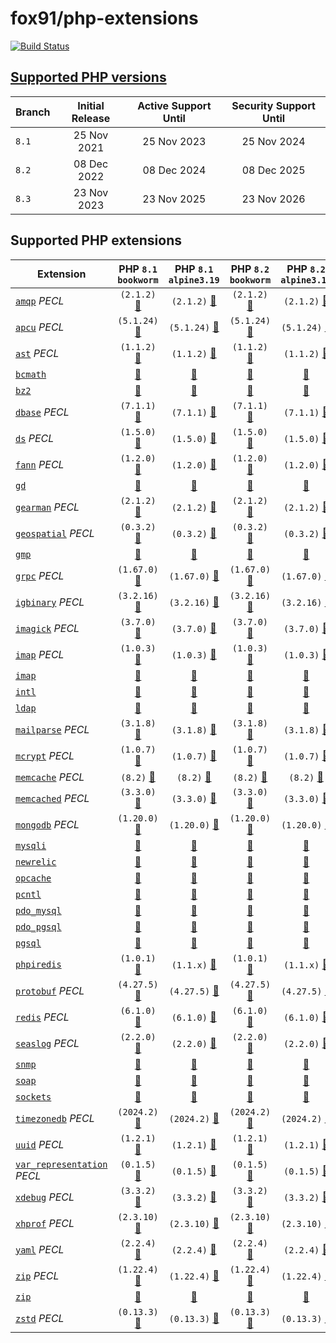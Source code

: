# fox91/php-extensions

[![Build Status](https://github.com/fox91/docker-php-extensions/actions/workflows/ci.yaml/badge.svg)](https://github.com/fox91/docker-php-extensions/actions/workflows/ci.yaml)

## [Supported PHP versions](https://www.php.net/supported-versions.php)

Branch | Initial Release | Active Support Until | Security Support Until
-------|:---------------:|:--------------------:|:----------------------:
`8.1` | 25 Nov 2021 | 25 Nov 2023 | 25 Nov 2024
`8.2` | 08 Dec 2022 | 08 Dec 2024 | 08 Dec 2025
`8.3` | 23 Nov 2023 | 23 Nov 2025 | 23 Nov 2026

## Supported PHP extensions

Extension | PHP `8.1` `bookworm` | PHP `8.1` `alpine3.19` | PHP `8.2` `bookworm` | PHP `8.2` `alpine3.19` | PHP `8.3` `bookworm` | PHP `8.3` `alpine3.19`
----------|:--------------------:|:----------------------:|:--------------------:|:----------------------:|:--------------------:|:----------------------:
[`amqp`](https://pecl.php.net/package/amqp) _PECL_ | `(2.1.2)` [:whale:](8.1/bookworm/pecl_amqp/Dockerfile) | `(2.1.2)` [:whale:](8.1/alpine3.19/pecl_amqp/Dockerfile) | `(2.1.2)` [:whale:](8.2/bookworm/pecl_amqp/Dockerfile) | `(2.1.2)` [:whale:](8.2/alpine3.19/pecl_amqp/Dockerfile) | `(2.1.2)` [:whale:](8.3/bookworm/pecl_amqp/Dockerfile) | `(2.1.2)` [:whale:](8.3/alpine3.19/pecl_amqp/Dockerfile)
[`apcu`](https://pecl.php.net/package/apcu) _PECL_ | `(5.1.24)` [:whale:](8.1/bookworm/pecl_apcu/Dockerfile) | `(5.1.24)` [:whale:](8.1/alpine3.19/pecl_apcu/Dockerfile) | `(5.1.24)` [:whale:](8.2/bookworm/pecl_apcu/Dockerfile) | `(5.1.24)` [:whale:](8.2/alpine3.19/pecl_apcu/Dockerfile) | `(5.1.24)` [:whale:](8.3/bookworm/pecl_apcu/Dockerfile) | `(5.1.24)` [:whale:](8.3/alpine3.19/pecl_apcu/Dockerfile)
[`ast`](https://pecl.php.net/package/ast) _PECL_ | `(1.1.2)` [:whale:](8.1/bookworm/pecl_ast/Dockerfile) | `(1.1.2)` [:whale:](8.1/alpine3.19/pecl_ast/Dockerfile) | `(1.1.2)` [:whale:](8.2/bookworm/pecl_ast/Dockerfile) | `(1.1.2)` [:whale:](8.2/alpine3.19/pecl_ast/Dockerfile) | `(1.1.2)` [:whale:](8.3/bookworm/pecl_ast/Dockerfile) | `(1.1.2)` [:whale:](8.3/alpine3.19/pecl_ast/Dockerfile)
[`bcmath`](https://php.net/bcmath) | [:whale:](8.1/bookworm/bcmath/Dockerfile) | [:whale:](8.1/alpine3.19/bcmath/Dockerfile) | [:whale:](8.2/bookworm/bcmath/Dockerfile) | [:whale:](8.2/alpine3.19/bcmath/Dockerfile) | [:whale:](8.3/bookworm/bcmath/Dockerfile) | [:whale:](8.3/alpine3.19/bcmath/Dockerfile)
[`bz2`](https://php.net/bz2) | [:whale:](8.1/bookworm/bz2/Dockerfile) | [:whale:](8.1/alpine3.19/bz2/Dockerfile) | [:whale:](8.2/bookworm/bz2/Dockerfile) | [:whale:](8.2/alpine3.19/bz2/Dockerfile) | [:whale:](8.3/bookworm/bz2/Dockerfile) | [:whale:](8.3/alpine3.19/bz2/Dockerfile)
[`dbase`](https://pecl.php.net/package/dbase) _PECL_ | `(7.1.1)` [:whale:](8.1/bookworm/pecl_dbase/Dockerfile) | `(7.1.1)` [:whale:](8.1/alpine3.19/pecl_dbase/Dockerfile) | `(7.1.1)` [:whale:](8.2/bookworm/pecl_dbase/Dockerfile) | `(7.1.1)` [:whale:](8.2/alpine3.19/pecl_dbase/Dockerfile) | `(7.1.1)` [:whale:](8.3/bookworm/pecl_dbase/Dockerfile) | `(7.1.1)` [:whale:](8.3/alpine3.19/pecl_dbase/Dockerfile)
[`ds`](https://pecl.php.net/package/ds) _PECL_ | `(1.5.0)` [:whale:](8.1/bookworm/pecl_ds/Dockerfile) | `(1.5.0)` [:whale:](8.1/alpine3.19/pecl_ds/Dockerfile) | `(1.5.0)` [:whale:](8.2/bookworm/pecl_ds/Dockerfile) | `(1.5.0)` [:whale:](8.2/alpine3.19/pecl_ds/Dockerfile) | `(1.5.0)` [:whale:](8.3/bookworm/pecl_ds/Dockerfile) | `(1.5.0)` [:whale:](8.3/alpine3.19/pecl_ds/Dockerfile)
[`fann`](https://pecl.php.net/package/fann) _PECL_ | `(1.2.0)` [:whale:](8.1/bookworm/pecl_fann/Dockerfile) | `(1.2.0)` [:whale:](8.1/alpine3.19/pecl_fann/Dockerfile) | `(1.2.0)` [:whale:](8.2/bookworm/pecl_fann/Dockerfile) | `(1.2.0)` [:whale:](8.2/alpine3.19/pecl_fann/Dockerfile) | `(1.2.0)` [:whale:](8.3/bookworm/pecl_fann/Dockerfile) | `(1.2.0)` [:whale:](8.3/alpine3.19/pecl_fann/Dockerfile)
[`gd`](https://php.net/gd) | [:whale:](8.1/bookworm/gd/Dockerfile) | [:whale:](8.1/alpine3.19/gd/Dockerfile) | [:whale:](8.2/bookworm/gd/Dockerfile) | [:whale:](8.2/alpine3.19/gd/Dockerfile) | [:whale:](8.3/bookworm/gd/Dockerfile) | [:whale:](8.3/alpine3.19/gd/Dockerfile)
[`gearman`](https://pecl.php.net/package/gearman) _PECL_ | `(2.1.2)` [:whale:](8.1/bookworm/pecl_gearman/Dockerfile) | `(2.1.2)` [:whale:](8.1/alpine3.19/pecl_gearman/Dockerfile) | `(2.1.2)` [:whale:](8.2/bookworm/pecl_gearman/Dockerfile) | `(2.1.2)` [:whale:](8.2/alpine3.19/pecl_gearman/Dockerfile) | `(2.1.2)` [:whale:](8.3/bookworm/pecl_gearman/Dockerfile) | `(2.1.2)` [:whale:](8.3/alpine3.19/pecl_gearman/Dockerfile)
[`geospatial`](https://pecl.php.net/package/geospatial) _PECL_ | `(0.3.2)` [:whale:](8.1/bookworm/pecl_geospatial/Dockerfile) | `(0.3.2)` [:whale:](8.1/alpine3.19/pecl_geospatial/Dockerfile) | `(0.3.2)` [:whale:](8.2/bookworm/pecl_geospatial/Dockerfile) | `(0.3.2)` [:whale:](8.2/alpine3.19/pecl_geospatial/Dockerfile) | `(0.3.2)` [:whale:](8.3/bookworm/pecl_geospatial/Dockerfile) | `(0.3.2)` [:whale:](8.3/alpine3.19/pecl_geospatial/Dockerfile)
[`gmp`](https://php.net/gmp) | [:whale:](8.1/bookworm/gmp/Dockerfile) | [:whale:](8.1/alpine3.19/gmp/Dockerfile) | [:whale:](8.2/bookworm/gmp/Dockerfile) | [:whale:](8.2/alpine3.19/gmp/Dockerfile) | [:whale:](8.3/bookworm/gmp/Dockerfile) | [:whale:](8.3/alpine3.19/gmp/Dockerfile)
[`grpc`](https://pecl.php.net/package/grpc) _PECL_ | `(1.67.0)` [:whale:](8.1/bookworm/pecl_grpc/Dockerfile) | `(1.67.0)` [:whale:](8.1/alpine3.19/pecl_grpc/Dockerfile) | `(1.67.0)` [:whale:](8.2/bookworm/pecl_grpc/Dockerfile) | `(1.67.0)` [:whale:](8.2/alpine3.19/pecl_grpc/Dockerfile) | `(1.67.0)` [:whale:](8.3/bookworm/pecl_grpc/Dockerfile) | `(1.67.0)` [:whale:](8.3/alpine3.19/pecl_grpc/Dockerfile)
[`igbinary`](https://pecl.php.net/package/igbinary) _PECL_ | `(3.2.16)` [:whale:](8.1/bookworm/pecl_igbinary/Dockerfile) | `(3.2.16)` [:whale:](8.1/alpine3.19/pecl_igbinary/Dockerfile) | `(3.2.16)` [:whale:](8.2/bookworm/pecl_igbinary/Dockerfile) | `(3.2.16)` [:whale:](8.2/alpine3.19/pecl_igbinary/Dockerfile) | `(3.2.16)` [:whale:](8.3/bookworm/pecl_igbinary/Dockerfile) | `(3.2.16)` [:whale:](8.3/alpine3.19/pecl_igbinary/Dockerfile)
[`imagick`](https://pecl.php.net/package/imagick) _PECL_ | `(3.7.0)` [:whale:](8.1/bookworm/pecl_imagick/Dockerfile) | `(3.7.0)` [:whale:](8.1/alpine3.19/pecl_imagick/Dockerfile) | `(3.7.0)` [:whale:](8.2/bookworm/pecl_imagick/Dockerfile) | `(3.7.0)` [:whale:](8.2/alpine3.19/pecl_imagick/Dockerfile) | `(3.7.0)` [:whale:](8.3/bookworm/pecl_imagick/Dockerfile) | `(3.7.0)` [:whale:](8.3/alpine3.19/pecl_imagick/Dockerfile)
[`imap`](https://pecl.php.net/package/imap) _PECL_ | `(1.0.3)` [:whale:](8.1/bookworm/pecl_imap/Dockerfile) | `(1.0.3)` [:whale:](8.1/alpine3.19/pecl_imap/Dockerfile) | `(1.0.3)` [:whale:](8.2/bookworm/pecl_imap/Dockerfile) | `(1.0.3)` [:whale:](8.2/alpine3.19/pecl_imap/Dockerfile) | `(1.0.3)` [:whale:](8.3/bookworm/pecl_imap/Dockerfile) | `(1.0.3)` [:whale:](8.3/alpine3.19/pecl_imap/Dockerfile)
[`imap`](https://php.net/imap) | [:whale:](8.1/bookworm/imap/Dockerfile) | [:whale:](8.1/alpine3.19/imap/Dockerfile) | [:whale:](8.2/bookworm/imap/Dockerfile) | [:whale:](8.2/alpine3.19/imap/Dockerfile) | [:whale:](8.3/bookworm/imap/Dockerfile) | [:whale:](8.3/alpine3.19/imap/Dockerfile)
[`intl`](https://php.net/intl) | [:whale:](8.1/bookworm/intl/Dockerfile) | [:whale:](8.1/alpine3.19/intl/Dockerfile) | [:whale:](8.2/bookworm/intl/Dockerfile) | [:whale:](8.2/alpine3.19/intl/Dockerfile) | [:whale:](8.3/bookworm/intl/Dockerfile) | [:whale:](8.3/alpine3.19/intl/Dockerfile)
[`ldap`](https://php.net/ldap) | [:whale:](8.1/bookworm/ldap/Dockerfile) | [:whale:](8.1/alpine3.19/ldap/Dockerfile) | [:whale:](8.2/bookworm/ldap/Dockerfile) | [:whale:](8.2/alpine3.19/ldap/Dockerfile) | [:whale:](8.3/bookworm/ldap/Dockerfile) | [:whale:](8.3/alpine3.19/ldap/Dockerfile)
[`mailparse`](https://pecl.php.net/package/mailparse) _PECL_ | `(3.1.8)` [:whale:](8.1/bookworm/pecl_mailparse/Dockerfile) | `(3.1.8)` [:whale:](8.1/alpine3.19/pecl_mailparse/Dockerfile) | `(3.1.8)` [:whale:](8.2/bookworm/pecl_mailparse/Dockerfile) | `(3.1.8)` [:whale:](8.2/alpine3.19/pecl_mailparse/Dockerfile) | `(3.1.8)` [:whale:](8.3/bookworm/pecl_mailparse/Dockerfile) | `(3.1.8)` [:whale:](8.3/alpine3.19/pecl_mailparse/Dockerfile)
[`mcrypt`](https://pecl.php.net/package/mcrypt) _PECL_ | `(1.0.7)` [:whale:](8.1/bookworm/pecl_mcrypt/Dockerfile) | `(1.0.7)` [:whale:](8.1/alpine3.19/pecl_mcrypt/Dockerfile) | `(1.0.7)` [:whale:](8.2/bookworm/pecl_mcrypt/Dockerfile) | `(1.0.7)` [:whale:](8.2/alpine3.19/pecl_mcrypt/Dockerfile) | `(1.0.7)` [:whale:](8.3/bookworm/pecl_mcrypt/Dockerfile) | `(1.0.7)` [:whale:](8.3/alpine3.19/pecl_mcrypt/Dockerfile)
[`memcache`](https://pecl.php.net/package/memcache) _PECL_ | `(8.2)` [:whale:](8.1/bookworm/pecl_memcache/Dockerfile) | `(8.2)` [:whale:](8.1/alpine3.19/pecl_memcache/Dockerfile) | `(8.2)` [:whale:](8.2/bookworm/pecl_memcache/Dockerfile) | `(8.2)` [:whale:](8.2/alpine3.19/pecl_memcache/Dockerfile) | `(8.2)` [:whale:](8.3/bookworm/pecl_memcache/Dockerfile) | `(8.2)` [:whale:](8.3/alpine3.19/pecl_memcache/Dockerfile)
[`memcached`](https://pecl.php.net/package/memcached) _PECL_ | `(3.3.0)` [:whale:](8.1/bookworm/pecl_memcached/Dockerfile) | `(3.3.0)` [:whale:](8.1/alpine3.19/pecl_memcached/Dockerfile) | `(3.3.0)` [:whale:](8.2/bookworm/pecl_memcached/Dockerfile) | `(3.3.0)` [:whale:](8.2/alpine3.19/pecl_memcached/Dockerfile) | `(3.3.0)` [:whale:](8.3/bookworm/pecl_memcached/Dockerfile) | `(3.3.0)` [:whale:](8.3/alpine3.19/pecl_memcached/Dockerfile)
[`mongodb`](https://pecl.php.net/package/mongodb) _PECL_ | `(1.20.0)` [:whale:](8.1/bookworm/pecl_mongodb/Dockerfile) | `(1.20.0)` [:whale:](8.1/alpine3.19/pecl_mongodb/Dockerfile) | `(1.20.0)` [:whale:](8.2/bookworm/pecl_mongodb/Dockerfile) | `(1.20.0)` [:whale:](8.2/alpine3.19/pecl_mongodb/Dockerfile) | `(1.20.0)` [:whale:](8.3/bookworm/pecl_mongodb/Dockerfile) | `(1.20.0)` [:whale:](8.3/alpine3.19/pecl_mongodb/Dockerfile)
[`mysqli`](https://php.net/mysqli) | [:whale:](8.1/bookworm/mysqli/Dockerfile) | [:whale:](8.1/alpine3.19/mysqli/Dockerfile) | [:whale:](8.2/bookworm/mysqli/Dockerfile) | [:whale:](8.2/alpine3.19/mysqli/Dockerfile) | [:whale:](8.3/bookworm/mysqli/Dockerfile) | [:whale:](8.3/alpine3.19/mysqli/Dockerfile)
[`newrelic`](https://docs.newrelic.com/docs/apm/agents/php-agent/) | [:whale:](8.1/bookworm/newrelic/Dockerfile) | [:whale:](8.1/alpine3.19/newrelic/Dockerfile) | [:whale:](8.2/bookworm/newrelic/Dockerfile) | [:whale:](8.2/alpine3.19/newrelic/Dockerfile) | [:whale:](8.3/bookworm/newrelic/Dockerfile) | [:whale:](8.3/alpine3.19/newrelic/Dockerfile)
[`opcache`](https://php.net/opcache) | [:whale:](8.1/bookworm/opcache/Dockerfile) | [:whale:](8.1/alpine3.19/opcache/Dockerfile) | [:whale:](8.2/bookworm/opcache/Dockerfile) | [:whale:](8.2/alpine3.19/opcache/Dockerfile) | [:whale:](8.3/bookworm/opcache/Dockerfile) | [:whale:](8.3/alpine3.19/opcache/Dockerfile)
[`pcntl`](https://php.net/pcntl) | [:whale:](8.1/bookworm/pcntl/Dockerfile) | [:whale:](8.1/alpine3.19/pcntl/Dockerfile) | [:whale:](8.2/bookworm/pcntl/Dockerfile) | [:whale:](8.2/alpine3.19/pcntl/Dockerfile) | [:whale:](8.3/bookworm/pcntl/Dockerfile) | [:whale:](8.3/alpine3.19/pcntl/Dockerfile)
[`pdo_mysql`](https://php.net/pdo_mysql) | [:whale:](8.1/bookworm/pdo_mysql/Dockerfile) | [:whale:](8.1/alpine3.19/pdo_mysql/Dockerfile) | [:whale:](8.2/bookworm/pdo_mysql/Dockerfile) | [:whale:](8.2/alpine3.19/pdo_mysql/Dockerfile) | [:whale:](8.3/bookworm/pdo_mysql/Dockerfile) | [:whale:](8.3/alpine3.19/pdo_mysql/Dockerfile)
[`pdo_pgsql`](https://php.net/pdo_pgsql) | [:whale:](8.1/bookworm/pdo_pgsql/Dockerfile) | [:whale:](8.1/alpine3.19/pdo_pgsql/Dockerfile) | [:whale:](8.2/bookworm/pdo_pgsql/Dockerfile) | [:whale:](8.2/alpine3.19/pdo_pgsql/Dockerfile) | [:whale:](8.3/bookworm/pdo_pgsql/Dockerfile) | [:whale:](8.3/alpine3.19/pdo_pgsql/Dockerfile)
[`pgsql`](https://php.net/pgsql) | [:whale:](8.1/bookworm/pgsql/Dockerfile) | [:whale:](8.1/alpine3.19/pgsql/Dockerfile) | [:whale:](8.2/bookworm/pgsql/Dockerfile) | [:whale:](8.2/alpine3.19/pgsql/Dockerfile) | [:whale:](8.3/bookworm/pgsql/Dockerfile) | [:whale:](8.3/alpine3.19/pgsql/Dockerfile)
[`phpiredis`](https://github.com/nrk/phpiredis) | `(1.0.1)` [:whale:](8.1/bookworm/phpiredis/Dockerfile) | `(1.1.x)` [:whale:](8.1/alpine3.19/phpiredis/Dockerfile) | `(1.0.1)` [:whale:](8.2/bookworm/phpiredis/Dockerfile) | `(1.1.x)` [:whale:](8.2/alpine3.19/phpiredis/Dockerfile) | `(1.0.1)` [:whale:](8.3/bookworm/phpiredis/Dockerfile) | `(1.1.x)` [:whale:](8.3/alpine3.19/phpiredis/Dockerfile)
[`protobuf`](https://pecl.php.net/package/protobuf) _PECL_ | `(4.27.5)` [:whale:](8.1/bookworm/pecl_protobuf/Dockerfile) | `(4.27.5)` [:whale:](8.1/alpine3.19/pecl_protobuf/Dockerfile) | `(4.27.5)` [:whale:](8.2/bookworm/pecl_protobuf/Dockerfile) | `(4.27.5)` [:whale:](8.2/alpine3.19/pecl_protobuf/Dockerfile) | `(4.27.5)` [:whale:](8.3/bookworm/pecl_protobuf/Dockerfile) | `(4.27.5)` [:whale:](8.3/alpine3.19/pecl_protobuf/Dockerfile)
[`redis`](https://pecl.php.net/package/redis) _PECL_ | `(6.1.0)` [:whale:](8.1/bookworm/pecl_redis/Dockerfile) | `(6.1.0)` [:whale:](8.1/alpine3.19/pecl_redis/Dockerfile) | `(6.1.0)` [:whale:](8.2/bookworm/pecl_redis/Dockerfile) | `(6.1.0)` [:whale:](8.2/alpine3.19/pecl_redis/Dockerfile) | `(6.1.0)` [:whale:](8.3/bookworm/pecl_redis/Dockerfile) | `(6.1.0)` [:whale:](8.3/alpine3.19/pecl_redis/Dockerfile)
[`seaslog`](https://pecl.php.net/package/seaslog) _PECL_ | `(2.2.0)` [:whale:](8.1/bookworm/pecl_seaslog/Dockerfile) | `(2.2.0)` [:whale:](8.1/alpine3.19/pecl_seaslog/Dockerfile) | `(2.2.0)` [:whale:](8.2/bookworm/pecl_seaslog/Dockerfile) | `(2.2.0)` [:whale:](8.2/alpine3.19/pecl_seaslog/Dockerfile) | `(2.2.0)` [:whale:](8.3/bookworm/pecl_seaslog/Dockerfile) | `(2.2.0)` [:whale:](8.3/alpine3.19/pecl_seaslog/Dockerfile)
[`snmp`](https://php.net/snmp) | [:whale:](8.1/bookworm/snmp/Dockerfile) | [:whale:](8.1/alpine3.19/snmp/Dockerfile) | [:whale:](8.2/bookworm/snmp/Dockerfile) | [:whale:](8.2/alpine3.19/snmp/Dockerfile) | [:whale:](8.3/bookworm/snmp/Dockerfile) | [:whale:](8.3/alpine3.19/snmp/Dockerfile)
[`soap`](https://php.net/soap) | [:whale:](8.1/bookworm/soap/Dockerfile) | [:whale:](8.1/alpine3.19/soap/Dockerfile) | [:whale:](8.2/bookworm/soap/Dockerfile) | [:whale:](8.2/alpine3.19/soap/Dockerfile) | [:whale:](8.3/bookworm/soap/Dockerfile) | [:whale:](8.3/alpine3.19/soap/Dockerfile)
[`sockets`](https://php.net/sockets) | [:whale:](8.1/bookworm/sockets/Dockerfile) | [:whale:](8.1/alpine3.19/sockets/Dockerfile) | [:whale:](8.2/bookworm/sockets/Dockerfile) | [:whale:](8.2/alpine3.19/sockets/Dockerfile) | [:whale:](8.3/bookworm/sockets/Dockerfile) | [:whale:](8.3/alpine3.19/sockets/Dockerfile)
[`timezonedb`](https://pecl.php.net/package/timezonedb) _PECL_ | `(2024.2)` [:whale:](8.1/bookworm/pecl_timezonedb/Dockerfile) | `(2024.2)` [:whale:](8.1/alpine3.19/pecl_timezonedb/Dockerfile) | `(2024.2)` [:whale:](8.2/bookworm/pecl_timezonedb/Dockerfile) | `(2024.2)` [:whale:](8.2/alpine3.19/pecl_timezonedb/Dockerfile) | `(2024.2)` [:whale:](8.3/bookworm/pecl_timezonedb/Dockerfile) | `(2024.2)` [:whale:](8.3/alpine3.19/pecl_timezonedb/Dockerfile)
[`uuid`](https://pecl.php.net/package/uuid) _PECL_ | `(1.2.1)` [:whale:](8.1/bookworm/pecl_uuid/Dockerfile) | `(1.2.1)` [:whale:](8.1/alpine3.19/pecl_uuid/Dockerfile) | `(1.2.1)` [:whale:](8.2/bookworm/pecl_uuid/Dockerfile) | `(1.2.1)` [:whale:](8.2/alpine3.19/pecl_uuid/Dockerfile) | `(1.2.1)` [:whale:](8.3/bookworm/pecl_uuid/Dockerfile) | `(1.2.1)` [:whale:](8.3/alpine3.19/pecl_uuid/Dockerfile)
[`var_representation`](https://pecl.php.net/package/var_representation) _PECL_ | `(0.1.5)` [:whale:](8.1/bookworm/pecl_var_representation/Dockerfile) | `(0.1.5)` [:whale:](8.1/alpine3.19/pecl_var_representation/Dockerfile) | `(0.1.5)` [:whale:](8.2/bookworm/pecl_var_representation/Dockerfile) | `(0.1.5)` [:whale:](8.2/alpine3.19/pecl_var_representation/Dockerfile) | `(0.1.5)` [:whale:](8.3/bookworm/pecl_var_representation/Dockerfile) | `(0.1.5)` [:whale:](8.3/alpine3.19/pecl_var_representation/Dockerfile)
[`xdebug`](https://pecl.php.net/package/xdebug) _PECL_ | `(3.3.2)` [:whale:](8.1/bookworm/pecl_xdebug/Dockerfile) | `(3.3.2)` [:whale:](8.1/alpine3.19/pecl_xdebug/Dockerfile) | `(3.3.2)` [:whale:](8.2/bookworm/pecl_xdebug/Dockerfile) | `(3.3.2)` [:whale:](8.2/alpine3.19/pecl_xdebug/Dockerfile) | `(3.3.2)` [:whale:](8.3/bookworm/pecl_xdebug/Dockerfile) | `(3.3.2)` [:whale:](8.3/alpine3.19/pecl_xdebug/Dockerfile)
[`xhprof`](https://pecl.php.net/package/xhprof) _PECL_ | `(2.3.10)` [:whale:](8.1/bookworm/pecl_xhprof/Dockerfile) | `(2.3.10)` [:whale:](8.1/alpine3.19/pecl_xhprof/Dockerfile) | `(2.3.10)` [:whale:](8.2/bookworm/pecl_xhprof/Dockerfile) | `(2.3.10)` [:whale:](8.2/alpine3.19/pecl_xhprof/Dockerfile) | `(2.3.10)` [:whale:](8.3/bookworm/pecl_xhprof/Dockerfile) | `(2.3.10)` [:whale:](8.3/alpine3.19/pecl_xhprof/Dockerfile)
[`yaml`](https://pecl.php.net/package/yaml) _PECL_ | `(2.2.4)` [:whale:](8.1/bookworm/pecl_yaml/Dockerfile) | `(2.2.4)` [:whale:](8.1/alpine3.19/pecl_yaml/Dockerfile) | `(2.2.4)` [:whale:](8.2/bookworm/pecl_yaml/Dockerfile) | `(2.2.4)` [:whale:](8.2/alpine3.19/pecl_yaml/Dockerfile) | `(2.2.4)` [:whale:](8.3/bookworm/pecl_yaml/Dockerfile) | `(2.2.4)` [:whale:](8.3/alpine3.19/pecl_yaml/Dockerfile)
[`zip`](https://pecl.php.net/package/zip) _PECL_ | `(1.22.4)` [:whale:](8.1/bookworm/pecl_zip/Dockerfile) | `(1.22.4)` [:whale:](8.1/alpine3.19/pecl_zip/Dockerfile) | `(1.22.4)` [:whale:](8.2/bookworm/pecl_zip/Dockerfile) | `(1.22.4)` [:whale:](8.2/alpine3.19/pecl_zip/Dockerfile) | `(1.22.4)` [:whale:](8.3/bookworm/pecl_zip/Dockerfile) | `(1.22.4)` [:whale:](8.3/alpine3.19/pecl_zip/Dockerfile)
[`zip`](https://php.net/zip) | [:whale:](8.1/bookworm/zip/Dockerfile) | [:whale:](8.1/alpine3.19/zip/Dockerfile) | [:whale:](8.2/bookworm/zip/Dockerfile) | [:whale:](8.2/alpine3.19/zip/Dockerfile) | [:whale:](8.3/bookworm/zip/Dockerfile) | [:whale:](8.3/alpine3.19/zip/Dockerfile)
[`zstd`](https://pecl.php.net/package/zstd) _PECL_ | `(0.13.3)` [:whale:](8.1/bookworm/pecl_zstd/Dockerfile) | `(0.13.3)` [:whale:](8.1/alpine3.19/pecl_zstd/Dockerfile) | `(0.13.3)` [:whale:](8.2/bookworm/pecl_zstd/Dockerfile) | `(0.13.3)` [:whale:](8.2/alpine3.19/pecl_zstd/Dockerfile) | `(0.13.3)` [:whale:](8.3/bookworm/pecl_zstd/Dockerfile) | `(0.13.3)` [:whale:](8.3/alpine3.19/pecl_zstd/Dockerfile)
